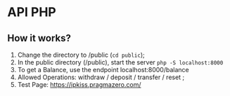 # API PHP

## How it works?

1) Change the directory to /public (`cd public`);
2) In the public directory (/public), start the server `php -S localhost:8000`
3) To get a Balance, use the endpoint localhost:8000/balance
4) Allowed Operations: withdraw / deposit / transfer / reset ;
5) Test Page: https://ipkiss.pragmazero.com/